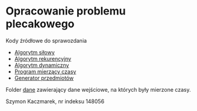 # Opracowanie problemu plecakowego

Kody źródłowe do sprawozdania
- [Algorytm siłowy](plecak_sil.py)
- [Algorytm rekurencyjny](plecak_rek.py)
- [Algorytm dynamiczny](plecak_dyn.py)
- [Program mierzący czasy](main.py)
- [Generator przedmiotów](generator.py)

Folder [dane](dane) zawierający dane wejściowe, na których były mierzone czasy.

Szymon Kaczmarek, nr indeksu 148056
